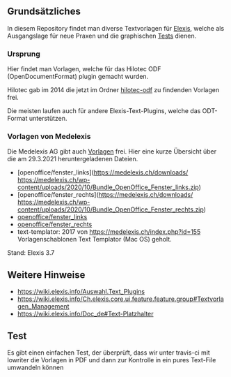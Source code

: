 ## Grundsätzliches

In diesem Repository findet man diverse Textvorlagen für [Elexis](https://www.elexis.info), welche als Ausgangslage für
neue Praxen und die graphischen [Tests](https://github.com/elexis/elexis-uitest) dienen. 

### Ursprung

Hier findet man Vorlagen, welche für das Hilotec ODF (OpenDocumentFormat) plugin gemacht wurden.

Hilotec gab im 2014 die jetzt im Ordner [hilotec-odf](https://github.com/hilotec/elexis-vorlagen) zu findenden Vorlagen frei.

Die meisten laufen auch für andere Elexis-Text-Plugins, welche das ODT-Format unterstützen.

### Vorlagen von Medelexis

Die Medelexis AG gibt auch [Vorlagen](https://medelexis.ch/downloads/.) frei. Hier eine kurze Übersicht über die am 
29.3.2021 heruntergeladenen Dateien.

* [openoffice/fenster_links](https://medelexis.ch/downloads/ https://medelexis.ch/wp-content/uploads/2020/10/Bundle_OpenOffice_Fenster_links.zip)
* [openoffice/fenster_rechts](https://medelexis.ch/downloads/ https://medelexis.ch/wp-content/uploads/2020/10/Bundle_OpenOffice_Fenster_rechts.zip)
* [openoffice/fenster_links](https://medelexis.ch/wp-content/uploads/2020/10/Bundle_Word_Fenster_links-2.zip)
* [openoffice/fenster_rechts](https://medelexis.ch/wp-content/uploads/2020/10/Bundle_Word_Fenster_rechts.zip)
* text-templator: 2017 von https://medelexis.ch/index.php?id=155 Vorlagenschablonen Text Templator (Mac OS) geholt.


Stand: Elexis 3.7

## Weitere Hinweise

* https://wiki.elexis.info/Auswahl.Text_Plugins
* https://wiki.elexis.info/Ch.elexis.core.ui.feature.feature.group#Textvorlagen_Management
* https://wiki.elexis.info/Doc_de#Text-Platzhalter


## Test

Es gibt einen einfachen Test, der überprüft, dass wir unter travis-ci mit lowriter die Vorlagen in PDF und dann zur Kontrolle in ein pures Text-File umwandeln können
